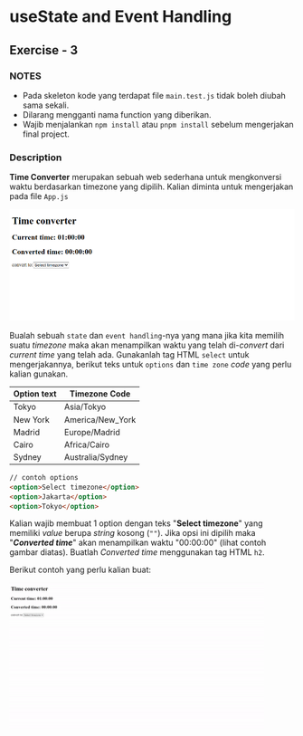 # useState and Event Handling

## Exercise - 3

### NOTES

- Pada skeleton kode yang terdapat file `main.test.js` tidak boleh diubah sama sekali.
- Dilarang mengganti nama function yang diberikan.
- Wajib menjalankan `npm install` atau `pnpm install` sebelum mengerjakan final project.

### Description

**Time Converter** merupakan sebuah web sederhana untuk mengkonversi waktu berdasarkan timezone yang dipilih. Kalian diminta untuk mengerjakan pada file `App.js`

![time-converter](./assets/time-converter.png)

Bualah sebuah `state` dan `event handling`-nya yang mana jika kita memilih suatu _timezone_ maka akan menampilkan waktu yang telah di-_convert_ dari _current time_ yang telah ada. Gunakanlah tag HTML `select` untuk mengerjakannya, berikut teks untuk `options` dan `time zone` _code_ yang perlu kalian gunakan.

| Option text | Timezone Code    |
| ----------- | ---------------- |
| Tokyo       | Asia/Tokyo       |
| New York    | America/New_York |
| Madrid      | Europe/Madrid    |
| Cairo       | Africa/Cairo     |
| Sydney      | Australia/Sydney |

```html
// contoh options
<option>Select timezone</option>
<option>Jakarta</option>
<option>Tokyo</option>
```

Kalian wajib membuat 1 option dengan teks "**Select timezone**" yang memiliki _value_ berupa _string_ kosong (`""`). Jika opsi ini dipilih maka "**_Converted time_**" akan menampilkan waktu "00:00:00" (lihat contoh gambar diatas). Buatlah _Converted time_ menggunakan tag HTML `h2`.

Berikut contoh yang perlu kalian buat:

![time-converter](./assets/time-converter.gif)